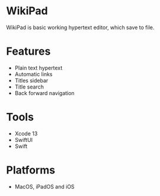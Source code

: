 # WikiPad

WikiPad is basic working hypertext editor, which save to file. 

# Features
- Plain text hypertext 
- Automatic links 
- Titles sidebar
- Title search
- Back forward navigation

# Tools
- Xcode 13
- SwiftUI
- Swift

# Platforms
- MacOS, iPadOS and iOS
